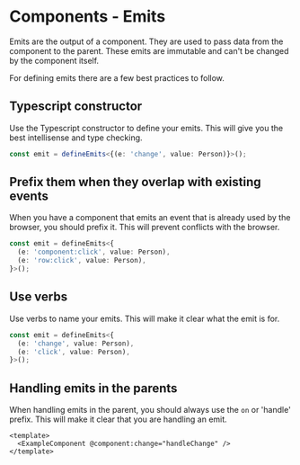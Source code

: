 # Components - Emits

Emits are the output of a component. They are used to pass data from the component to the parent. These emits are immutable and can't be changed by the component itself.

For defining emits there are a few best practices to follow.

## Typescript constructor

Use the Typescript constructor to define your emits. This will give you the best intellisense and type checking.

```typescript
const emit = defineEmits<{(e: 'change', value: Person)}>();
```

## Prefix them when they overlap with existing events

When you have a component that emits an event that is already used by the browser, you should prefix it. This will prevent conflicts with the browser.

```typescript
const emit = defineEmits<{
  (e: 'component:click', value: Person),
  (e: 'row:click', value: Person),
}>();
```

## Use verbs

Use verbs to name your emits. This will make it clear what the emit is for.

```typescript
const emit = defineEmits<{
  (e: 'change', value: Person),
  (e: 'click', value: Person),
}>();
```

## Handling emits in the parents

When handling emits in the parent, you should always use the `on` or 'handle' prefix. This will make it clear that you are handling an emit.

```vue
<template>
  <ExampleComponent @component:change="handleChange" />
</template>
```
